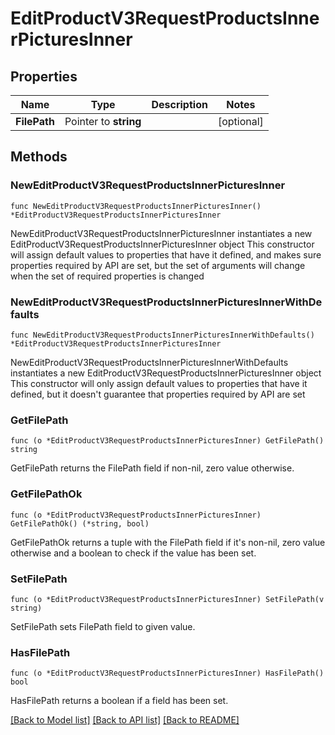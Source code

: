 # EditProductV3RequestProductsInnerPicturesInner

## Properties

Name | Type | Description | Notes
------------ | ------------- | ------------- | -------------
**FilePath** | Pointer to **string** |  | [optional] 

## Methods

### NewEditProductV3RequestProductsInnerPicturesInner

`func NewEditProductV3RequestProductsInnerPicturesInner() *EditProductV3RequestProductsInnerPicturesInner`

NewEditProductV3RequestProductsInnerPicturesInner instantiates a new EditProductV3RequestProductsInnerPicturesInner object
This constructor will assign default values to properties that have it defined,
and makes sure properties required by API are set, but the set of arguments
will change when the set of required properties is changed

### NewEditProductV3RequestProductsInnerPicturesInnerWithDefaults

`func NewEditProductV3RequestProductsInnerPicturesInnerWithDefaults() *EditProductV3RequestProductsInnerPicturesInner`

NewEditProductV3RequestProductsInnerPicturesInnerWithDefaults instantiates a new EditProductV3RequestProductsInnerPicturesInner object
This constructor will only assign default values to properties that have it defined,
but it doesn't guarantee that properties required by API are set

### GetFilePath

`func (o *EditProductV3RequestProductsInnerPicturesInner) GetFilePath() string`

GetFilePath returns the FilePath field if non-nil, zero value otherwise.

### GetFilePathOk

`func (o *EditProductV3RequestProductsInnerPicturesInner) GetFilePathOk() (*string, bool)`

GetFilePathOk returns a tuple with the FilePath field if it's non-nil, zero value otherwise
and a boolean to check if the value has been set.

### SetFilePath

`func (o *EditProductV3RequestProductsInnerPicturesInner) SetFilePath(v string)`

SetFilePath sets FilePath field to given value.

### HasFilePath

`func (o *EditProductV3RequestProductsInnerPicturesInner) HasFilePath() bool`

HasFilePath returns a boolean if a field has been set.


[[Back to Model list]](../README.md#documentation-for-models) [[Back to API list]](../README.md#documentation-for-api-endpoints) [[Back to README]](../README.md)


